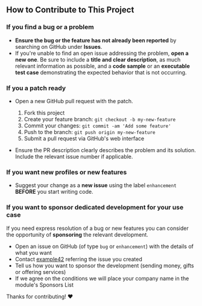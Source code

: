## How to Contribute to This Project

### If you find a bug or a problem

-   **Ensure the bug or the feature has not already been reported** by searching on GitHub under **Issues**.
-   If you're unable to find an open issue addressing the problem, **open a new one**. Be sure to include a **title and clear description**, as much relevant information as possible, and a **code sample** or an **executable test case** demonstrating the expected behavior that is not occurring.

### If you a patch ready

-   Open a new GitHub pull request with the patch.
    1.  Fork this project
    2.  Create your feature branch: `git checkout -b my-new-feature`
    3.  Commit your changes: `git commit -am 'Add some feature'`
    4.  Push to the branch: `git push origin my-new-feature`
    5.  Submit a pull request via GitHub's web interface

-   Ensure the PR description clearly describes the problem and its solution. Include the relevant issue number if applicable.

### If you want new profiles or new features

-   Suggest your change as a **new issue** using the label `enhancement` **BEFORE** you start writing code.

### If you want to sponsor dedicated development for your use case

If you need express resolution of a bug or new features you can consider the opportunity of **sponsoring** the relevant development.

-   Open an issue on GitHub (of type `bug` or `enhancement`) with the details of what you want 
-   Contact [example42](https://www.example42.com/) referring the issue you created
-   Tell us how you want to sponsor the development (sending money, gifts or offering services)
-   If we agree on the conditions we will place your company name in the module's Sponsors List

Thanks for contributing! :heart:
